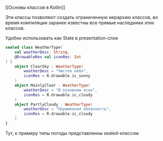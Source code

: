 [[Основы классов в Kotlin]]

Эти классы позволяют создать ограниченную иерархию классов, во время компиляции заранее известны все прямые наследники этих классов.

Удобно использовать как State в presentation-слое 

```kotlin
sealed class WeatherType(  
    val weatherDesc: String,  
    @DrawableRes val iconRes: Int  
) {  
    object ClearSky : WeatherType(  
        weatherDesc = "Чистое небо",  
        iconRes = R.drawable.ic_sunny  
    )  
    object MainlyClear : WeatherType(  
        weatherDesc = "В основном ясно",  
        iconRes = R.drawable.ic_cloudy  
    )  
    object PartlyCloudy : WeatherType(  
        weatherDesc = "Переменная облачность",  
        iconRes = R.drawable.ic_cloudy  
    )
}
```

Тут, к примеру типы погоды представленны sealed-классом